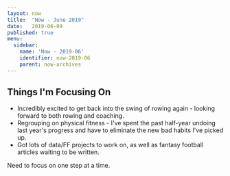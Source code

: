 ```yaml
---
layout: now
title:  "Now - June 2019"
date:   2019-06-09
published: true
menu:
  sidebar:
    name: 'Now - 2019-06'
    identifier: now-2019-06
    parent: now-archives
---
```

## Things I'm Focusing On

- Incredibly excited to get back into the swing of rowing again - looking forward to both rowing and coaching.
- Regrouping on physical fitness - I've spent the past half-year undoing last year's progress and have to eliminate the new bad habits I've picked up.
- Got lots of data/FF projects to work on, as well as fantasy football articles waiting to be written.

Need to focus on one step at a time.
